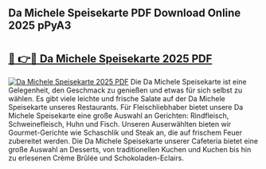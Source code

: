 ## Da Michele Speisekarte PDF Download Online 2025 pPyA3

# <h2><a href="http://gc7e6qw.nevu.top/?p=Da+Michele+Speisekarte">🔗 👉🔴 Da Michele Speisekarte 2025 PDF</a></h2>

[![Da Michele Speisekarte 2025 PDF](https://i.imgur.com/dBaPXMq.png)](http://gc7e6qw.nevu.top/?p=Da+Michele+Speisekarte)
Die Da Michele Speisekarte ist eine Gelegenheit, den Geschmack zu genießen und etwas für sich selbst zu wählen. Es gibt viele leichte und frische Salate auf der Da Michele Speisekarte unseres Restaurants. Für Fleischliebhaber bietet unsere Da Michele Speisekarte eine große Auswahl an Gerichten: Rindfleisch, Schweinefleisch, Huhn und Fisch. Unseren Auserwählten bieten wir Gourmet-Gerichte wie Schaschlik und Steak an, die auf frischem Feuer zubereitet werden. Die Da Michele Speisekarte unserer Cafeteria bietet eine große Auswahl an Desserts, von traditionellen Kuchen und Kuchen bis hin zu erlesenen Crème Brûlée und Schokoladen-Eclairs.
